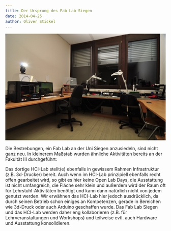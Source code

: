 ```yaml
---
title: Der Ursprung des Fab Lab Siegen
date: 2014-04-25
author: Oliver Stickel
---
```

![](images/hci-lab.jpg)

Die Bestrebungen, ein Fab Lab an der Uni Siegen anzusiedeln, sind nicht ganz neu. In kleinerem Maßstab wurden ähnliche Aktivitäten bereits an der Fakultät III durchgeführt: 

Das dortige HCI-Lab stellt(e) ebenfalls in gewissem Rahmen Infrastruktur (z.B. 3d-Drucker) bereit. Auch wenn im HCI-Lab prinzipiell ebenfalls recht offen gearbeitet wird, so gibt es hier keine Open Lab Days, die Ausstattung ist nicht umfangreich, die Fläche sehr klein und außerdem wird der Raum oft für Lehrstuhl-Aktivitäten benötigt und kann dann natürlich nicht von jedem genutzt werden. Wir erwähnen das HCI-Lab hier jedoch ausdrücklich, da durch seinen Betrieb schon einiges an Kompetenzen, gerade in Bereichen wie 3d-Druck oder auch Arduino geschaffen wurde. Das Fab Lab Siegen und das HCI-Lab werden daher eng kollaborieren (z.B. für Lehrveranstaltungen und Workshops) und teilweise evtl. auch Hardware und Ausstattung konsolidieren.